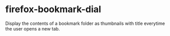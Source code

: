 # firefox-bookmark-dial
Display the contents of a bookmark folder as thumbnails with title everytime the user opens a new tab.
